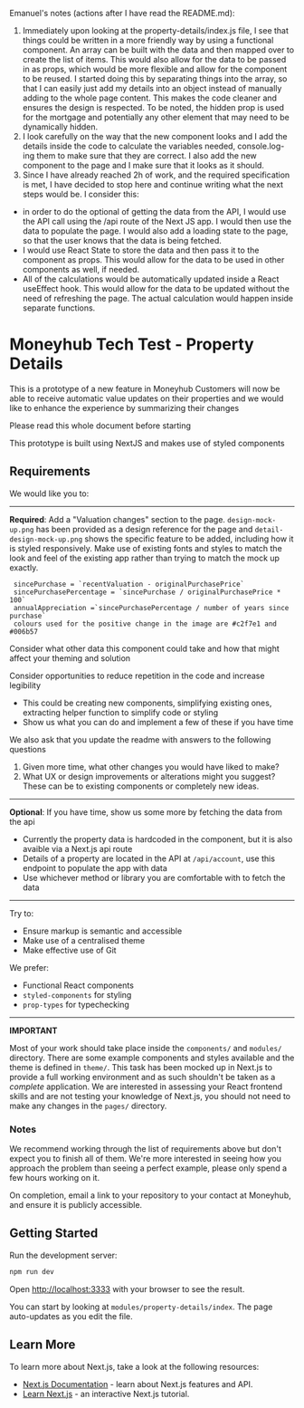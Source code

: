 Emanuel's notes (actions after I have read the README.md):
1) Immediately upon looking at the property-details/index.js file, I see that things could be written in a more friendly way by using a functional component. An array can be built with the data and then mapped over to create the list of items. This would also allow for the data to be passed in as props, which would be more flexible and allow for the component to be reused. I started doing this by separating things into the array, so that I can easily just add my details into an object instead of manually adding to the whole page content. This makes the code cleaner and ensures the design is respected. To be noted, the hidden prop is used for the mortgage and potentially any other element that may need to be dynamically hidden.
2) I look carefully on the way that the new component looks and I add the details inside the code to calculate the variables needed, console.log-ing them to make sure that they are correct. I also add the new component to the page and I make sure that it looks as it should.
3) Since I have already reached 2h of work, and the required specification is met, I have decided to stop here and continue writing what the next steps would be.
I consider this:
- in order to do the optional of getting the data from the API, I would use the API call using the /api route of the Next JS app. I would then use the data to populate the page. I would also add a loading state to the page, so that the user knows that the data is being fetched.
- I would use React State to store the data and then pass it to the component as props. This would allow for the data to be used in other components as well, if needed.
- All of the calculations would be automatically updated inside a React useEffect hook. This would allow for the data to be updated without the need of refreshing the page. The actual calculation would happen inside separate functions.



# Moneyhub Tech Test - Property Details

This is a prototype of a new feature in Moneyhub
Customers will now be able to receive automatic value updates on their properties
and we would like to enhance the experience by summarizing their changes

Please read this whole document before starting

This prototype is built using NextJS and makes use of styled components

## Requirements

We would like you to:

----

**Required**: Add a "Valuation changes" section to the page. `design-mock-up.png` has been provided as a design reference for the page and `detail-design-mock-up.png` shows the specific feature to be added, including how it is styled responsively. Make use of existing fonts and styles to match the look and feel of the existing app rather than trying to match the mock up exactly.

 ```
  sincePurchase = `recentValuation - originalPurchasePrice`
  sincePurchasePercentage = `sincePurchase / originalPurchasePrice * 100`
  annualAppreciation =`sincePurchasePercentage / number of years since purchase`
  colours used for the positive change in the image are #c2f7e1 and #006b57
 ```

Consider what other data this component could take and how that might affect your theming and solution

Consider opportunities to reduce repetition in the code and increase legibility
- This could be creating new components, simplifying existing ones, extracting helper function to simplify code or styling
- Show us what you can do and implement a few of these if you have time

We also ask that you update the readme with answers to the following questions 

1. Given more time, what other changes you would have liked to make?
2. What UX or design improvements or alterations might you suggest? These can be to existing components or completely new ideas.

----

**Optional**: If you have time, show us some more by fetching the data from the api
  - Currently the property data is hardcoded in the component, but it is also avaible via a Next.js api route
  - Details of a property are located in the API at `/api/account`, use this endpoint to populate the app with data
  - Use whichever method or library you are comfortable with to fetch the data

----

Try to:

- Ensure markup is semantic and accessible
- Make use of a centralised theme
- Make effective use of Git

We prefer:

- Functional React components
- `styled-components` for styling
- `prop-types` for typechecking

----

**IMPORTANT**

Most of your work should take place inside the `components/` and `modules/` directory. There are some example components and styles available and the theme is defined in `theme/`. This task has been mocked up in Next.js to provide a full working environment and as such shouldn't be taken as a _complete_ application. We are interested in assessing your React frontend skills and are not testing your knowledge of Next.js, you should not need to make any changes in the `pages/` directory.

### Notes

We recommend working through the list of requirements above but don't expect you to finish all of them. We're more interested in seeing how you approach the problem than seeing a perfect example, please only spend a few hours working on it. 

On completion, email a link to your repository to your contact at Moneyhub, and ensure it is publicly accessible.

## Getting Started

Run the development server:

```bash
npm run dev
```

Open [http://localhost:3333](http://localhost:3333) with your browser to see the result.

You can start by looking at `modules/property-details/index`. The page auto-updates as you edit the file.

## Learn More

To learn more about Next.js, take a look at the following resources:

- [Next.js Documentation](https://nextjs.org/docs) - learn about Next.js features and API.
- [Learn Next.js](https://nextjs.org/learn) - an interactive Next.js tutorial.
